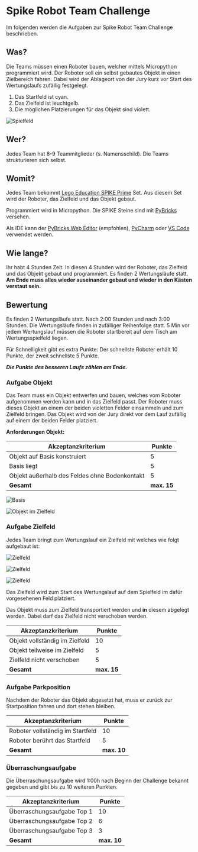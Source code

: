 # Spike Robot Team Challenge

Im folgenden werden die Aufgaben zur Spike Robot Team Challenge beschrieben.

## Was?

Die Teams müssen einen Roboter bauen, welcher mittels Micropython programmiert wird. Der Roboter soll ein selbst gebautes Objekt in einen Zielbereich fahren. Dabei wird der Ablageort von der Jury kurz vor Start des Wertungslaufs zufällig festgelegt.

1. Das Startfeld ist cyan.
1. Das Zielfeld ist leuchtgelb.
1. Die möglichen Platzierungen für das Objekt sind violett.

![Spielfeld](img/Spielfeld.svg)

## Wer?

Jedes Team hat 8-9 Teammitglieder (s. Namensschild). Die Teams strukturieren sich selbst.

## Womit?

Jedes Team bekommt [Lego Education SPIKE Prime](https://education.lego.com/de-de/products/lego-education-spike-prime-set/45678/) Set. Aus diesem Set wird der Roboter, das Zielfeld und das Objekt gebaut.

Programmiert wird in Micropython. Die SPIKE Steine sind mit [PyBricks](https://docs.pybricks.com/en/stable/) versehen.

Als IDE kann der [PyBricks Web Editor](https://code.pybricks.com/) (empfohlen), [PyCharm](https://www.jetbrains.com/de-de/pycharm/download/) oder [VS Code](https://pybricks.com/project/pybricks-other-editors/) verwendet werden.

## Wie lange?

Ihr habt 4 Stunden Zeit. In diesen 4 Stunden wird der Roboter, das Zielfeld und das Objekt gebaut und programmiert. Es finden 2 Wertungsläufe statt. 
**Am Ende muss alles wieder auseinander gebaut und wieder in den Kästen verstaut sein.**

## Bewertung

Es finden 2 Wertungsläufe statt. Nach 2:00 Stunden und nach 3:00 Stunden. Die Wertungsläufe finden in zufälliger Reihenfolge statt. 5 Min vor jedem Wertungslauf müssen die Roboter startbereit auf dem Tisch am Wertungsspielfeld liegen.

Für Schnelligkeit gibt es extra Punkte: Der schnellste Roboter erhält 10 Punkte, der zweit schnellste 5 Punkte.

_**Die Punkte des besseren Laufs zählen am Ende.**_

### Aufgabe Objekt

Das Team muss ein Objekt entwerfen und bauen, welches vom Roboter aufgenommen werden kann und in das Zielfeld passt. Der Roboter muss dieses Objekt an einem der beiden violetten Felder einsammeln und zum Zielfeld bringen. Das Objekt wird von der Jury direkt vor dem Lauf zufällig auf einem der beiden Felder platziert.

**Anforderungen Objekt:**

| Akzeptanzkriterium | Punkte |
| ------------------ | ------ |
| Objekt auf Basis konstruiert | 5 |
| Basis liegt | 5 |
| Objekt außerhalb des Feldes ohne Bodenkontakt | 5 |
| **Gesamt** | **max. 15** |

![Basis](img/Basis-Objekt.jpg)

![Objekt im Zielfeld](img/Objekt-im-Zielfeld.jpg)

### Aufgabe Zielfeld

Jedes Team bringt zum Wertungslauf ein Zielfeld mit welches wie folgt aufgebaut ist:

![Zielfeld](img/Zielfeld_1.jpg)

![Zielfeld](img/Zielfeld_2.jpg)

![Zielfeld](img/Zielfeld_3.jpg)

Das Zielfeld wird zum Start des Wertungslauf auf dem Spielfeld im dafür vorgesehenen Feld platziert.

Das Objekt muss zum Zielfeld transportiert werden und **in** diesem abgelegt werden. Dabei darf das Zielfeld nicht verschoben werden.

| Akzeptanzkriterium | Punkte |
| ------------------ | ------ |
| Objekt vollständig im Zielfeld | 10 |
| Objekt teilweise im Zielfeld | 5 |
| Zielfeld nicht verschoben | 5 |
| **Gesamt** | **max. 15** |

### Aufgabe Parkposition

Nachdem der Roboter das Objekt abgesetzt hat, muss er zurück zur Startposition fahren und dort stehen bleiben.

| Akzeptanzkriterium | Punkte |
| ------------------ | ------ |
| Roboter vollständig im Startfeld | 10 |
| Roboter berührt das Startfeld | 5 |
| **Gesamt** | **max. 10** |

### Überraschungsaufgabe

Die Überraschungsaufgabe wird 1:00h nach Beginn der Challenge bekannt gegeben und gibt bis zu 10 weiteren Punkten.

| Akzeptanzkriterium | Punkte |
| ------------------ | ------ |
| Überraschungsaufgabe Top 1 | 10 |
| Überraschungsaufgabe Top 2 | 6  |
| Überraschungsaufgabe Top 3 | 3  |
| **Gesamt** | **max. 10** |
